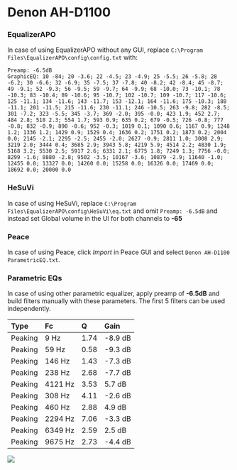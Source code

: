 # Denon AH-D1100

### EqualizerAPO
In case of using EqualizerAPO without any GUI, replace `C:\Program Files\EqualizerAPO\config\config.txt`
with:
```
Preamp: -6.5dB
GraphicEQ: 10 -84; 20 -3.6; 22 -4.5; 23 -4.9; 25 -5.5; 26 -5.8; 28 -6.2; 30 -6.6; 32 -6.9; 35 -7.5; 37 -7.8; 40 -8.2; 42 -8.4; 45 -8.7; 49 -9.1; 52 -9.3; 56 -9.5; 59 -9.7; 64 -9.9; 68 -10.0; 73 -10.1; 78 -10.3; 83 -10.4; 89 -10.6; 95 -10.7; 102 -10.7; 109 -10.7; 117 -10.6; 125 -11.1; 134 -11.6; 143 -11.7; 153 -12.1; 164 -11.6; 175 -10.3; 188 -11.1; 201 -11.5; 215 -11.6; 230 -11.1; 246 -10.5; 263 -9.8; 282 -8.5; 301 -7.2; 323 -5.5; 345 -3.7; 369 -2.0; 395 -0.0; 423 1.9; 452 2.7; 484 2.8; 518 2.3; 554 1.7; 593 0.9; 635 0.2; 679 -0.5; 726 -0.8; 777 -0.8; 832 -0.9; 890 -0.6; 952 -0.3; 1019 0.1; 1090 0.6; 1167 0.9; 1248 1.2; 1336 1.2; 1429 0.9; 1529 0.4; 1636 0.2; 1751 0.2; 1873 0.2; 2004 0.0; 2145 -2.1; 2295 -2.5; 2455 -2.0; 2627 -0.9; 2811 1.0; 3008 2.9; 3219 2.0; 3444 0.4; 3685 2.9; 3943 5.8; 4219 5.9; 4514 2.2; 4830 1.9; 5168 3.2; 5530 2.5; 5917 2.6; 6331 2.1; 6775 1.8; 7249 1.3; 7756 -0.0; 8299 -1.6; 8880 -2.8; 9502 -3.5; 10167 -3.6; 10879 -2.9; 11640 -1.0; 12455 0.0; 13327 0.0; 14260 0.0; 15258 0.0; 16326 0.0; 17469 0.0; 18692 0.0; 20000 0.0
```

### HeSuVi
In case of using HeSuVi, replace `C:\Program Files\EqualizerAPO\config\HeSuVi\eq.txt` and omit `Preamp:
-6.5dB` and instead set Global volume in the UI for both channels to **-65**

### Peace
In case of using Peace, click *Import* in Peace GUI and select `Denon AH-D1100 ParametricEQ.txt`.

### Parametric EQs
In case of using other parametric equalizer, apply preamp of **-6.5dB** and build filters manually with
these parameters. The first 5 filters can be used independently.

| Type    | Fc      |    Q | Gain    |
|:--------|:--------|:-----|:--------|
| Peaking | 9 Hz    | 1.74 | -8.9 dB |
| Peaking | 59 Hz   | 0.58 | -9.3 dB |
| Peaking | 146 Hz  | 1.43 | -7.3 dB |
| Peaking | 238 Hz  | 2.68 | -7.7 dB |
| Peaking | 4121 Hz | 3.53 | 5.7 dB  |
| Peaking | 308 Hz  | 4.11 | -2.6 dB |
| Peaking | 460 Hz  | 2.88 | 4.9 dB  |
| Peaking | 2294 Hz | 7.06 | -3.3 dB |
| Peaking | 6349 Hz | 2.59 | 2.5 dB  |
| Peaking | 9675 Hz | 2.73 | -4.4 dB |

![](https://raw.githubusercontent.com/jaakkopasanen/AutoEq/master/results/innerfidelity/sbaf-serious/Denon%20AH-D1100/Denon%20AH-D1100.png)